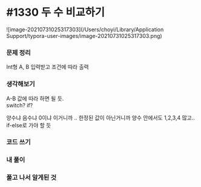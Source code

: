 # #1330 두 수 비교하기

![image-20210731025317303](/Users/choyi/Library/Application Support/typora-user-images/image-20210731025317303.png)

### 문제 정리

Int형 A, B 입력받고 조건에 따라 출력

### 생각해보기

A-B 값에 따라 하면 될 듯.  
switch? if?

양수냐 음수냐 0이냐 이거니까 .. 한정된 값이 아닌거니까 양수 안에서도 1,2,3,4 많고..  
if-else로 가야 할 듯

### 코드 쓰기

### 내 풀이

### 풀고 나서 알게된 것


